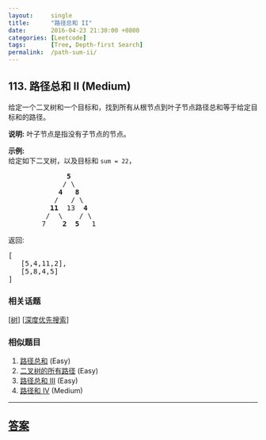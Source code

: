 ```yaml
---
layout:     single
title:      "路径总和 II"
date:       2016-04-23 21:30:00 +0800
categories: [Leetcode]
tags:       [Tree, Depth-first Search]
permalink:  /path-sum-ii/
---
```


## 113. 路径总和 II (Medium)

<p>给定一个二叉树和一个目标和，找到所有从根节点到叶子节点路径总和等于给定目标和的路径。</p>

<p><strong>说明:</strong>&nbsp;叶子节点是指没有子节点的节点。</p>

<p><strong>示例:</strong><br>
给定如下二叉树，以及目标和&nbsp;<code>sum = 22</code>，</p>

<pre>              <strong>5</strong>
             / \
            <strong>4</strong>   <strong>8</strong>
           /   / \
          <strong>11</strong>  13  <strong>4</strong>
         /  \    / \
        7    <strong>2</strong>  <strong>5</strong>   1
</pre>

<p>返回:</p>

<pre>[
   [5,4,11,2],
   [5,8,4,5]
]
</pre>

### 相关话题
  [[树](https://github.com/openset/leetcode/tree/master/tag/tree/README.md)]
  [[深度优先搜索](https://github.com/openset/leetcode/tree/master/tag/depth-first-search/README.md)]

### 相似题目
  1. [路径总和](/path-sum) (Easy)
  1. [二叉树的所有路径](/binary-tree-paths) (Easy)
  1. [路径总和 III](/path-sum-iii) (Easy)
  1. [路径和 IV](/path-sum-iv) (Medium)

---

## [答案](https://github.com/openset/leetcode/tree/master/problems/path-sum-ii)
